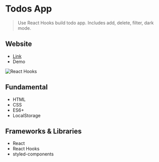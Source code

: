 # Todos App

> Use React Hooks build todo app. Includes add, delete, filter, dark mode.

## Website

- [Link](https://todos-app-react-hooks.netlify.app/)
- Demo

![React Hooks](https://i.imgur.com/ND42RNK.gif)

## Fundamental

- HTML
- CSS
- ES6+
- LocalStorage

## Frameworks & Libraries

- React
- React Hooks
- styled-components

